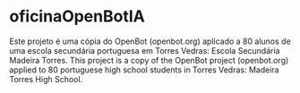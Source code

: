 # oficinaOpenBotIA
Este projeto é uma cópia do OpenBot (openbot.org) aplicado a 80 alunos de uma escola secundária portuguesa em Torres Vedras: Escola Secundária Madeira Torres.
This project is a copy of the OpenBot project (openbot.org) applied to 80 portuguese high school students in Torres Vedras: Madeira Torres High School.
